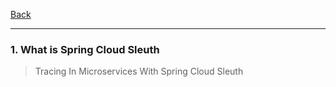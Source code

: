 [Back](README.md)

<hr>

### 1. What is Spring Cloud Sleuth


> Tracing In Microservices With Spring Cloud Sleuth